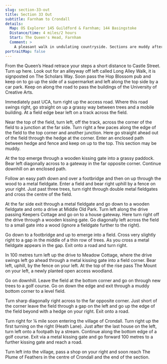 ```yaml
---
slug: section-33-out
title: Section 33 Out
subtitle: Farnham to Crondall
details:
  Map: OS Explorer 145 Guildford & Farnham; 144 Basingstoke
  Distance/time: 4 miles/2 hours
  Start: The Queen's Head, Farnham
  Comment: >
    A pleasant walk in undulating countryside. Sections are muddy after wet weather. Crondall is an attractive village with a church worth a visit.
portraitMap: false
---
```

From the Queen’s Head retrace your steps a short distance to Castle Street. Turn up here. Look out for an alleyway off left called Long Alley Walk, it is signposted on The Scholars Way. Soon pass the Hop Blossom pub and keep on to go up the side of a supermarket and left along the top side by a car park. Keep on along the road to pass the buildings of the University of Creative Arts.

Immediately past UCA, turn right up the access road. Where this road swings right, go straight on up a grassy way between trees and a mobile building. At a field edge bear left on a track across the field.

Near the top of the field, turn left, off the track, across the corner of the field to a junction at the far side. Turn right a few paces along the edge of the field to the top corner and another junction. Here go straight ahead out of the field through the hedge at the corner. Enter an enclosed path between hedge and fence and keep on up to the top. This section may be muddy.

At the top emerge through a wooden kissing gate into a grassy paddock. Bear left diagonally across to a gateway in the far opposite corner. Continue downhill on an enclosed path.

Follow an easy path down and over a footbridge and then on up through the wood to a metal fieldgate. Enter a field and bear right uphill by a fence on your right. Just past three trees, turn right through double metal fieldgates and cross the centre of the field.

At the far side exit through a metal fieldgate and go down to a wooden fieldgate and onto a drive at Middle Old Park. Turn left along the drive passing Keepers Cottage and go on to a house gateway. Here turn right off the drive through a wooden kissing gate. Go diagonally left across the field to a small gate into a wood (ignore a fieldgate further to the right).

Go down to a footbridge and up to emerge into a field. Cross very slightly right to a gap in the middle of a thin row of trees. As you cross a metal fieldgate appears in the gap. Exit onto a road and turn right.

In 100 metres turn left up the drive to Meadow Cottage, where the drive swings left go ahead through a metal kissing gate into a field corner. Bear left, uphill, by the fence on your left. At the top of the rise pass The Mount on your left, a newly planted open access woodland.

Go on downhill. Leave the field at the bottom corner and go on through new trees to a golf course. Go on down the edge and exit through a muddy bottom corner to a level field.

Turn sharp diagonally right across to the far opposite corner. Just short of the corner leave the field through a gap on the left and go up the edge of the field beyond with a hedge on your right. Exit onto a road.

Turn right for ¼ mile soon entering the village of Crondall. Turn right up the first turning on the right (Heath Lane). Just after the last house on the left, turn left onto a footpath by a stream. Continue along the bottom edge of a golf course. Exit via a metal kissing gate and go forward 100 metres to a further kissing gate and reach a road.

Turn left into the village, pass a shop on your right and soon reach The Plume of Feathers in the centre of Crondall and the end of the section.


